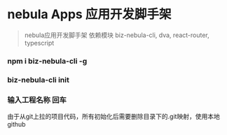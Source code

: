 
# nebula Apps 应用开发脚手架

> nebula应用开发脚手架
> 依赖模块 biz-nebula-cli, dva, react-router, typescript
> 
>
### npm i biz-nebula-cli -g
### biz-nebula-cli init
### 输入工程名称 回车

由于从git上拉的项目代码，所有初始化后需要删除目录下的.git映射，使用本地github
